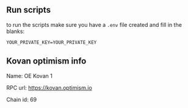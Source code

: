 ## Run scripts

to run the scripts make sure you have a `.env` file created and fill in the blanks:

```.env
YOUR_PRIVATE_KEY=YOUR_PRIVATE_KEY
```

## Kovan optimism info

Name: OE Kovan 1

RPC url: https://kovan.optimism.io

Chain id: 69
